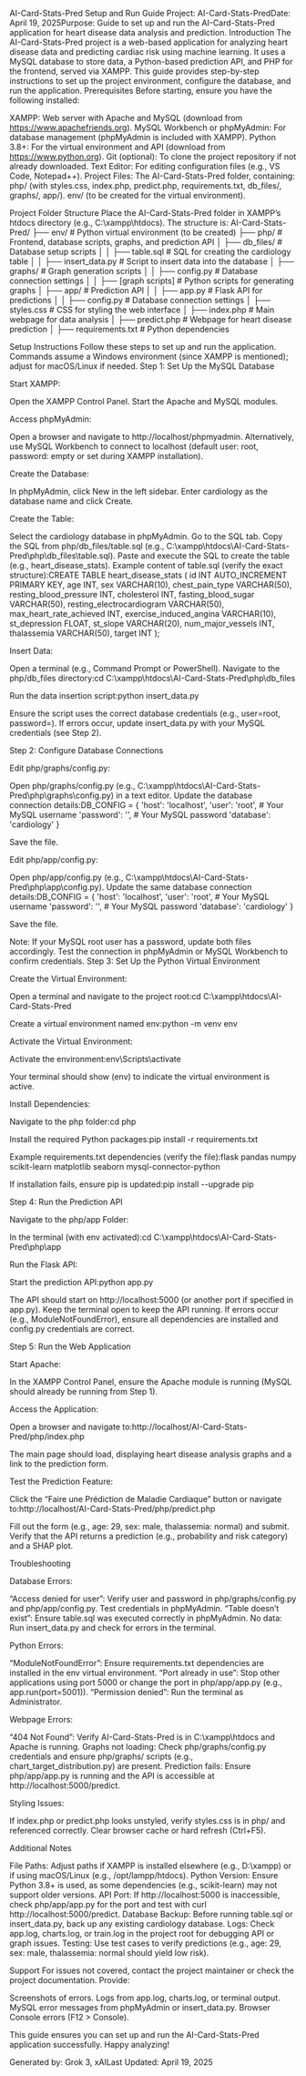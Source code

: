 AI-Card-Stats-Pred Setup and Run Guide
Project: AI-Card-Stats-PredDate: April 19, 2025Purpose: Guide to set up and run the AI-Card-Stats-Pred application for heart disease data analysis and prediction.
Introduction
The AI-Card-Stats-Pred project is a web-based application for analyzing heart disease data and predicting cardiac risk using machine learning. It uses a MySQL database to store data, a Python-based prediction API, and PHP for the frontend, served via XAMPP. This guide provides step-by-step instructions to set up the project environment, configure the database, and run the application.
Prerequisites
Before starting, ensure you have the following installed:

XAMPP: Web server with Apache and MySQL (download from https://www.apachefriends.org).
MySQL Workbench or phpMyAdmin: For database management (phpMyAdmin is included with XAMPP).
Python 3.8+: For the virtual environment and API (download from https://www.python.org).
Git (optional): To clone the project repository if not already downloaded.
Text Editor: For editing configuration files (e.g., VS Code, Notepad++).
Project Files: The AI-Card-Stats-Pred folder, containing:
php/ (with styles.css, index.php, predict.php, requirements.txt, db_files/, graphs/, app/).
env/ (to be created for the virtual environment).



Project Folder Structure
Place the AI-Card-Stats-Pred folder in XAMPP’s htdocs directory (e.g., C:\xampp\htdocs). The structure is:
AI-Card-Stats-Pred/
├── env/                    # Python virtual environment (to be created)
├── php/                    # Frontend, database scripts, graphs, and prediction API
│   ├── db_files/           # Database setup scripts
│   │   ├── table.sql       # SQL for creating the cardiology table
│   │   ├── insert_data.py  # Script to insert data into the database
│   ├── graphs/             # Graph generation scripts
│   │   ├── config.py       # Database connection settings
│   │   ├── [graph scripts] # Python scripts for generating graphs
│   ├── app/                # Prediction API
│   │   ├── app.py          # Flask API for predictions
│   │   ├── config.py       # Database connection settings
│   ├── styles.css          # CSS for styling the web interface
│   ├── index.php           # Main webpage for data analysis
│   ├── predict.php         # Webpage for heart disease prediction
│   ├── requirements.txt    # Python dependencies

Setup Instructions
Follow these steps to set up and run the application. Commands assume a Windows environment (since XAMPP is mentioned); adjust for macOS/Linux if needed.
Step 1: Set Up the MySQL Database

Start XAMPP:

Open the XAMPP Control Panel.
Start the Apache and MySQL modules.


Access phpMyAdmin:

Open a browser and navigate to http://localhost/phpmyadmin.
Alternatively, use MySQL Workbench to connect to localhost (default user: root, password: empty or set during XAMPP installation).


Create the Database:

In phpMyAdmin, click New in the left sidebar.
Enter cardiology as the database name and click Create.


Create the Table:

Select the cardiology database in phpMyAdmin.
Go to the SQL tab.
Copy the SQL from php/db_files/table.sql (e.g., C:\xampp\htdocs\AI-Card-Stats-Pred\php\db_files\table.sql).
Paste and execute the SQL to create the table (e.g., heart_disease_stats).
Example content of table.sql (verify the exact structure):CREATE TABLE heart_disease_stats (
    id INT AUTO_INCREMENT PRIMARY KEY,
    age INT,
    sex VARCHAR(10),
    chest_pain_type VARCHAR(50),
    resting_blood_pressure INT,
    cholesterol INT,
    fasting_blood_sugar VARCHAR(50),
    resting_electrocardiogram VARCHAR(50),
    max_heart_rate_achieved INT,
    exercise_induced_angina VARCHAR(10),
    st_depression FLOAT,
    st_slope VARCHAR(20),
    num_major_vessels INT,
    thalassemia VARCHAR(50),
    target INT
);




Insert Data:

Open a terminal (e.g., Command Prompt or PowerShell).
Navigate to the php/db_files directory:cd C:\xampp\htdocs\AI-Card-Stats-Pred\php\db_files


Run the data insertion script:python insert_data.py


Ensure the script uses the correct database credentials (e.g., user=root, password=). If errors occur, update insert_data.py with your MySQL credentials (see Step 2).



Step 2: Configure Database Connections

Edit php/graphs/config.py:

Open php/graphs/config.py (e.g., C:\xampp\htdocs\AI-Card-Stats-Pred\php\graphs\config.py) in a text editor.
Update the database connection details:DB_CONFIG = {
    'host': 'localhost',
    'user': 'root',           # Your MySQL username
    'password': '',           # Your MySQL password
    'database': 'cardiology'
}


Save the file.


Edit php/app/config.py:

Open php/app/config.py (e.g., C:\xampp\htdocs\AI-Card-Stats-Pred\php\app\config.py).
Update the same database connection details:DB_CONFIG = {
    'host': 'localhost',
    'user': 'root',           # Your MySQL username
    'password': '',           # Your MySQL password
    'database': 'cardiology'
}


Save the file.



Note: If your MySQL root user has a password, update both files accordingly. Test the connection in phpMyAdmin or MySQL Workbench to confirm credentials.
Step 3: Set Up the Python Virtual Environment

Create the Virtual Environment:

Open a terminal and navigate to the project root:cd C:\xampp\htdocs\AI-Card-Stats-Pred


Create a virtual environment named env:python -m venv env




Activate the Virtual Environment:

Activate the environment:env\Scripts\activate


Your terminal should show (env) to indicate the virtual environment is active.


Install Dependencies:

Navigate to the php folder:cd php


Install the required Python packages:pip install -r requirements.txt


Example requirements.txt dependencies (verify the file):flask
pandas
numpy
scikit-learn
matplotlib
seaborn
mysql-connector-python


If installation fails, ensure pip is updated:pip install --upgrade pip





Step 4: Run the Prediction API

Navigate to the php/app Folder:

In the terminal (with env activated):cd C:\xampp\htdocs\AI-Card-Stats-Pred\php\app




Run the Flask API:

Start the prediction API:python app.py


The API should start on http://localhost:5000 (or another port if specified in app.py).
Keep the terminal open to keep the API running.
If errors occur (e.g., ModuleNotFoundError), ensure all dependencies are installed and config.py credentials are correct.



Step 5: Run the Web Application

Start Apache:

In the XAMPP Control Panel, ensure the Apache module is running (MySQL should already be running from Step 1).


Access the Application:

Open a browser and navigate to:http://localhost/AI-Card-Stats-Pred/php/index.php


The main page should load, displaying heart disease analysis graphs and a link to the prediction form.


Test the Prediction Feature:

Click the “Faire une Prédiction de Maladie Cardiaque” button or navigate to:http://localhost/AI-Card-Stats-Pred/php/predict.php


Fill out the form (e.g., age: 29, sex: male, thalassemia: normal) and submit.
Verify that the API returns a prediction (e.g., probability and risk category) and a SHAP plot.



Troubleshooting

Database Errors:

“Access denied for user”: Verify user and password in php/graphs/config.py and php/app/config.py. Test credentials in phpMyAdmin.
“Table doesn’t exist”: Ensure table.sql was executed correctly in phpMyAdmin.
No data: Run insert_data.py and check for errors in the terminal.


Python Errors:

“ModuleNotFoundError”: Ensure requirements.txt dependencies are installed in the env virtual environment.
“Port already in use”: Stop other applications using port 5000 or change the port in php/app/app.py (e.g., app.run(port=5001)).
“Permission denied”: Run the terminal as Administrator.


Webpage Errors:

“404 Not Found”: Verify AI-Card-Stats-Pred is in C:\xampp\htdocs and Apache is running.
Graphs not loading: Check php/graphs/config.py credentials and ensure php/graphs/ scripts (e.g., chart_target_distribution.py) are present.
Prediction fails: Ensure php/app/app.py is running and the API is accessible at http://localhost:5000/predict.


Styling Issues:

If index.php or predict.php looks unstyled, verify styles.css is in php/ and referenced correctly.
Clear browser cache or hard refresh (Ctrl+F5).



Additional Notes

File Paths: Adjust paths if XAMPP is installed elsewhere (e.g., D:\xampp) or if using macOS/Linux (e.g., /opt/lampp/htdocs).
Python Version: Ensure Python 3.8+ is used, as some dependencies (e.g., scikit-learn) may not support older versions.
API Port: If http://localhost:5000 is inaccessible, check php/app/app.py for the port and test with curl http://localhost:5000/predict.
Database Backup: Before running table.sql or insert_data.py, back up any existing cardiology database.
Logs: Check app.log, charts.log, or train.log in the project root for debugging API or graph issues.
Testing: Use test cases to verify predictions (e.g., age: 29, sex: male, thalassemia: normal should yield low risk).

Support
For issues not covered, contact the project maintainer or check the project documentation. Provide:

Screenshots of errors.
Logs from app.log, charts.log, or terminal output.
MySQL error messages from phpMyAdmin or insert_data.py.
Browser Console errors (F12 > Console).

This guide ensures you can set up and run the AI-Card-Stats-Pred application successfully. Happy analyzing!

Generated by: Grok 3, xAILast Updated: April 19, 2025
